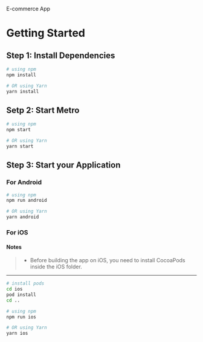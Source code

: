 E-commerce App

# Getting Started


## Step 1: Install Dependencies

```bash
# using npm
npm install

# OR using Yarn
yarn install
```


## Setp 2: Start Metro

```bash
# using npm
npm start

# OR using Yarn
yarn start
```


## Step 3: Start your Application

### For Android

```bash
# using npm
npm run android

# OR using Yarn
yarn android
```

### For iOS

#### Notes

> - Before building the app on iOS, you need to install CocoaPods inside the iOS folder.

---

```bash
# install pods
cd ios
pod install
cd ..

# using npm
npm run ios

# OR using Yarn
yarn ios
```